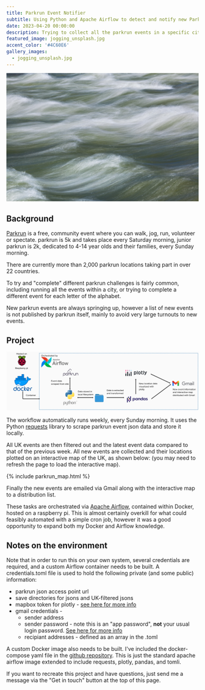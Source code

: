 ```yaml
---
title: Parkrun Event Notifier
subtitle: Using Python and Apache Airflow to detect and notify new Parkrun events
date: 2023-04-20 00:00:00
description: Trying to collect all the parkrun events in a specific city? This workflow emails users every Sunday of newly published parkrun events and their locations.
featured_image: jogging_unsplash.jpg
accent_color: '#4C60E6'
gallery_images:
  - jogging_unsplash.jpg
---
```

![abstract flow image](https://raw.githubusercontent.com/jmoro0408/jmoro0408.github.io/master/images/parkrun/flow_abstract.jpg)
## Background
[Parkrun](https://www.parkrun.org.uk/) is a free, community event where you can walk, jog, run, volunteer or spectate. parkrun is 5k and takes place every Saturday morning, junior parkrun is 2k, dedicated to 4-14 year olds and their families, every Sunday morning.

There are currently more than 2,000 parkrun locations taking part in over 22 countries.

To try and "complete" different parkrun challenges is fairly common, including running all the events within a city, or trying to complete a different event for each letter of the alphabet.

New parkrun events are always springing up, however a list of new events is not published by parkrun itself, mainly to avoid very large turnouts to new events.

## Project


![architecture diagram](https://raw.githubusercontent.com/jmoro0408/parkrun/main/readme_visuals/architecture.png)

The workflow automatically runs weekly, every Sunday morning. It uses the Python [requests](https://requests.readthedocs.io/en/latest/) library to scrape parkrun event json data and store it locally.

All UK events are then filtered out and the latest event data compared to that of the previous week. All new events are collected and their locations plotted on an interactive map of the UK, as shown below: (you may need to refresh the page to load the interactive map).

{% include parkrun_map.html %}


Finally the new events are emailed via Gmail along with the interactive map to a distribution list.

These tasks are orchestrated via [Apache Airflow](https://airflow.apache.org/docs/apache-airflow/stable/index.html), contained within
Docker, hosted on a raspberry pi.
This is almost certainly overkill for what could feasibly automated with a simple cron job,
however it was a good opportunity to expand both my Docker and Airflow knowledge.

## Notes on the environment

Note that in order to run this on your own system, several credentials are required, and a custom Airflow container needs to be built.
A credentials.toml file is used to hold the following private (and some public) information:
*  parkrun json access point url
* save directories for jsons and UK-filtered jsons
* mapbox token for plotly - [see here for more info](https://plotly.com/python/mapbox-layers/)
* gmail credentials -
  * sender address
  * sender password - note this is an "app password", **not** your usual login password. [See here for more info](https://stackoverflow.com/questions/33286691/gmail-smtp-requires-an-app-password)
  * recipiant addresses - defined as an array in the .toml

A custom Docker image also needs to be built. I've included the docker-compose yaml file in the [github repository](https://github.com/jmoro0408/parkrun). This is just the standard apache airflow image extended to include requests, plotly, pandas, and tomli.

If you want to recreate this project and have questions, just send me a message via the "Get in touch" button at the top of this page.




